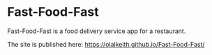 # Fast-Food-Fast
Fast-Food-Fast is a food delivery service app for a restaurant.

The site is published here: https://olalkeith.github.io/Fast-Food-Fast/